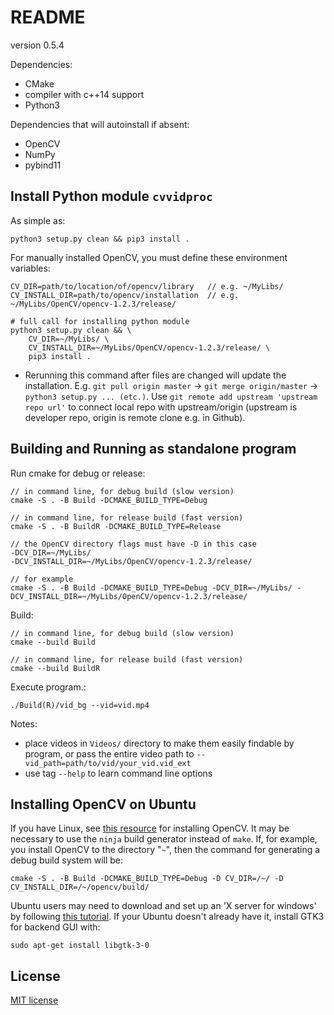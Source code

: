 # README

<!-- must update setup.py version as well -->
version 0.5.4

Dependencies:

- CMake
- compiler with c++14 support
- Python3

Dependencies that will autoinstall if absent:
- OpenCV
- NumPy
- pybind11


## Install Python module `cvvidproc`

As simple as:
```
python3 setup.py clean && pip3 install .
```

For manually installed OpenCV, you must define these environment variables:
```
CV_DIR=path/to/location/of/opencv/library	// e.g. ~/MyLibs/
CV_INSTALL_DIR=path/to/opencv/installation 	// e.g. ~/MyLibs/OpenCV/opencv-1.2.3/release/

# full call for installing python module
python3 setup.py clean && \
	CV_DIR=~/MyLibs/ \
	CV_INSTALL_DIR=~/MyLibs/OpenCV/opencv-1.2.3/release/ \
	pip3 install .
```

- Rerunning this command after files are changed will update the installation. E.g. `git pull origin master` -> `git merge origin/master` -> `python3 setup.py ... (etc.)`. Use `git remote add upstream 'upstream repo url'` to connect local repo with upstream/origin (upstream is developer repo, origin is remote clone e.g. in Github).


## Building and Running as standalone program

Run cmake for debug or release:

```
// in command line, for debug build (slow version)
cmake -S . -B Build -DCMAKE_BUILD_TYPE=Debug

// in command line, for release build (fast version)
cmake -S . -B BuildR -DCMAKE_BUILD_TYPE=Release

// the OpenCV directory flags must have -D in this case
-DCV_DIR=~/MyLibs/
-DCV_INSTALL_DIR=~/MyLibs/OpenCV/opencv-1.2.3/release/

// for example
cmake -S . -B Build -DCMAKE_BUILD_TYPE=Debug -DCV_DIR=~/MyLibs/ -DCV_INSTALL_DIR=~/MyLibs/OpenCV/opencv-1.2.3/release/
```

Build:

```
// in command line, for debug build (slow version)
cmake --build Build

// in command line, for release build (fast version)
cmake --build BuildR
```

Execute program.:

```
./Build(R)/vid_bg --vid=vid.mp4
```

Notes:
- place videos in `Videos/` directory to make them easily findable by program, or pass the entire video path to `--vid_path=path/to/vid/your_vid.vid_ext`
- use tag `--help` to learn command line options


## Installing OpenCV on Ubuntu

If you have Linux, see [this resource](https://docs.opencv.org/master/d7/d9f/tutorial_linux_install.html) for installing OpenCV. It may be necessary to use the `ninja` build generator instead of `make`. If, for example, you install OpenCV to the directory "`~`", then the command for generating a debug build system will be:

```
cmake -S . -B Build -DCMAKE_BUILD_TYPE=Debug -D CV_DIR=/~/ -D CV_INSTALL_DIR=/~/opencv/build/
```

Ubuntu users may need to download and set up an 'X server for windows' by following [this tutorial](https://seanthegeek.net/234/graphical-linux-applications-bash-ubuntu-windows/). If your Ubuntu doesn't already have it, install GTK3 for backend GUI with:

```
sudo apt-get install libgtk-3-0
```


## License

[MIT license](https://opensource.org/licenses/MIT)

























